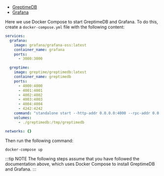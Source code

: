 * [GreptimeDB](https://greptime.com/)
* [Grafana](https://grafana.com/)

Here we use Docker Compose to start GreptimeDB and Grafana. To do this, create a `docker-compose.yml` file with the following content:

```yaml
services:
  grafana:
    image: grafana/grafana-oss:latest
    container_name: grafana
    ports:
      - 3000:3000

  greptime:
    image: greptime/greptimedb:latest
    container_name: greptimedb
    ports:
      - 4000:4000
      - 4001:4001
      - 4002:4002
      - 4003:4003
      - 4004:4004
      - 4242:4242
    command: "standalone start --http-addr 0.0.0.0:4000 --rpc-addr 0.0.0.0:4001 --mysql-addr 0.0.0.0:4002 --postgres-addr 0.0.0.0:4003 --opentsdb-addr 0.0.0.0:4242"
    volumes:
      - ./greptimedb:/tmp/greptimedb

networks: {}
```

Then run the following command:

```shell
docker-compose up
```

:::tip NOTE
The following steps assume that you have followed the documentation above, which uses Docker Compose to install GreptimeDB and Grafana.
:::
